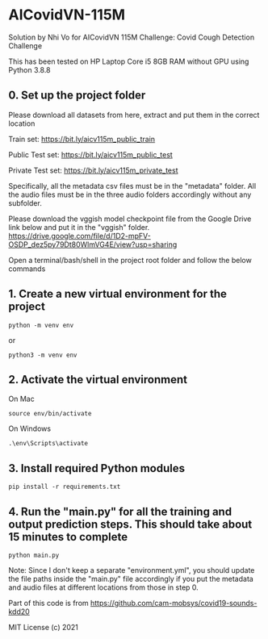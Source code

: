 # AICovidVN-115M
Solution by Nhi Vo for AICovidVN 115M Challenge: Covid Cough Detection Challenge

This has been tested on HP Laptop Core i5 8GB RAM without GPU using Python 3.8.8
 

## 0. Set up the project folder

Please download all datasets from here, extract and put them in the correct location

Train set: https://bit.ly/aicv115m_public_train

Public Test set: https://bit.ly/aicv115m_public_test

Private Test set: https://bit.ly/aicv115m_private_test

Specifically, all the metadata csv files must be in the "metadata" folder. All the audio files must be in the three audio folders accordingly without any subfolder.

Please download the vggish model checkpoint file from the Google Drive link below and put it in the "vggish" folder.
https://drive.google.com/file/d/1D2-mpFV-OSDP_dez5py79Dt80WlmVG4E/view?usp=sharing


Open a terminal/bash/shell in the project root folder and follow the below commands

## 1. Create a new virtual environment for the project
```
python -m venv env
```
or
```
python3 -m venv env
```

## 2. Activate the virtual environment

On Mac
```
source env/bin/activate
```

On Windows
```
.\env\Scripts\activate
```

## 3. Install required Python modules
```
pip install -r requirements.txt
```

## 4. Run the "main.py" for all the training and output prediction steps. This should take about 15 minutes to complete 
```
python main.py
```

Note: Since I don't keep a separate "environment.yml", you should update the file paths inside the "main.py" file accordingly if you put the metadata and audio files at different locations from those in step 0.


Part of this code is from https://github.com/cam-mobsys/covid19-sounds-kdd20

MIT License (c) 2021

